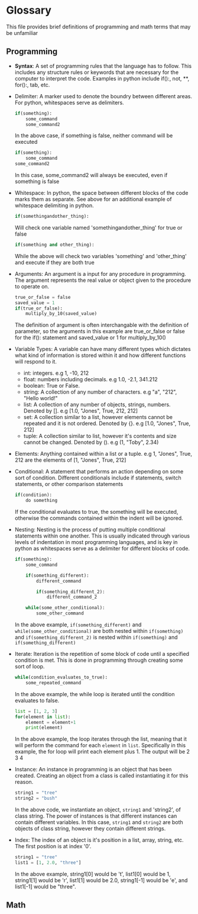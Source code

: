 # Glossary
This file provides brief definitions of programming and math terms that may be unfamiliar

## Programming
+ <p><b>Syntax</b><a id='Syntax'></a>: A set of programming rules that the language has to follow. This includes any structure rules or keywords that are necessary for the computer to interpret the code. Examples in python include if():, not, **, for():, tab, etc. <p>

+ <p>Delimiter<a id='Delimit'></a>: A marker used to denote the boundry between different areas. For python, whitespaces serve as delimiters. 
    
    ```python
    if(something):
        some_command
        some_command2
    ```
    
    In the above case, if something is false, neither command will be executed
    
    ```python
    if(something):
        some_command
    some_command2
    ```
    
    In this case, some_command2 will always be executed, even if something is false<p>

+ <p>Whitespace<a id='Whitespace'></a>: In python, the space between different blocks of the code marks them as separate. See above for an additional example of whitespace delimiting in python.
    
    ```python
    if(somethingandother_thing):
    ```
    
    Will check one variable named 'somethingandother_thing' for true or false
    
    ```python
    if(something and other_thing):
    ```
    
    While the above will check two variables 'something' and 'other_thing' and execute if they are both true<p>

+ <p>Arguments<a id='Arguments'></a>: An argument is a input for any procedure in programming. The argument represents the real value or object given to the procedure to operate on. 
    
    ```python
    true_or_false = false
    saved_value = 1
    if(true_or_false):
        multiply_by_10(saved_value)
    ```
    
    The definition of argument is often interchangable with the definition of parameter, so the arguments in this example are true_or_false or false for the if(): statement and saved_value or 1 for multiply_by_10() <p>
        
+ <p>Variable Types<a id='Variable_Types'></a>: A variable can have many different types which dictates what kind of information is stored within it and how different functions will respond to it.
    
    * int: integers. e.g 1, -10, 212
    * float: numbers including decimals. e.g 1.0, -2.1, 341.212
    * boolean<a id='Booleans'></a>: True or False.
    * string<a id='String'></a>: A collection of any number of characters. e.g "a", "212", "Hello world!"
    * list<a id='Lists'></a>: A collection of any number of objects, strings, numbers. Denoted by []. e.g [1.0, "Jones", True, 212, 212]
    * set<a id='Sets'></a>: A collection similar to a list, however elements cannot be repeated and it is not ordered. Denoted by {}. e.g [1.0, "Jones", True, 212]
    * tuple<a id='Tuple'></a>: A collection similar to list, however it's contents and size cannot be changed. Denoted by (). e.g (1, "Toby", 2.34)<p>
<p>
        
+ <p>Elements<a id='Elements'></a>: Anything contained within a list or a tuple. e.g 1, "Jones", True, 212 are the elements of [1, "Jones", True, 212] <p>

+ <p>Conditional<a id='Conditional'></a>: A statement that performs an action depending on some sort of condition. Different conditionals include if statements, switch statements, or other comparison statements
    
    ```python
    if(condition):
        do something
    ```
    
    If the conditional evaluates to true, the something will be executed, otherwise the commands contained within the indent will be ignored.<p>
    
+ <p>Nesting<a id='Nesting'></a>: Nesting is the process of putting multiple conditional statements within one another. This is usually indicated through various levels of indentation in most programming languages, and is key in python as whitespaces serve as a delimiter for different blocks of code.
    
    ```python
    if(something):
        some_command
    
        if(something_different):
            different_command
    
            if(something_different_2):
                different_command_2
    
        while(some_other_conditional):
            some_other_command
    ```
 
    In the above example, `if(something_different)` and `while(some_other_conditional)` are both nested within `if(something)` and `if(something_different_2)` is nested within `if(something)` and `if(something_different)`<p>
    
+ <p>Iterate<a id='Iterate'></a>: Iteration is the repetition of some block of code until a specified condition is met. This is done in programming through creating some sort of loop.
    
    ```python
    while(condition_evaluates_to_true):
        some_repeated_command
    ```

    In the above example, the while loop is iterated until the condition evaluates to false.
    
    ```python
    list = [1, 2, 3]
    for(element in list):
        element = element+1
        print(element)
    ```
    
    In the above example, the loop iterates through the list, meaning that it will perform the command for each `element` in `list`. Specifically in this example, the for loop will print each element plus 1. The output will be 
    2
    3
    4<p>
    
+ <p>Instance<a id='Instance'></a>: An instance in programming is an object that has been created. Creating an object from a class is called instantiating it for this reason.
    
    ```python
    string1 = "tree"
    string2 = "bush"
    ```
    
    In the above code, we instantiate an object, `string1` and 'string2', of class string. The power of instances is that different instances can contain different variables. In this case, `string1` and `string2` are both objects of class string, however they contain different strings. <p>
        
+ <p>Index<a id='Index'></a>: The index of an object is it's position in a list, array, string, etc. The first position is at index '0'. 
    
    ```python
    string1 = "tree"
    list1 = [1, 2.0, "three"]
    ```
    
    In the above example, string1[0] would be 't', list1[0] would be 1, string1[1] would be 'r', list1[1] would be 2.0, string1[-1] would be 'e', and list1[-1] would be "three".
    
## Math
